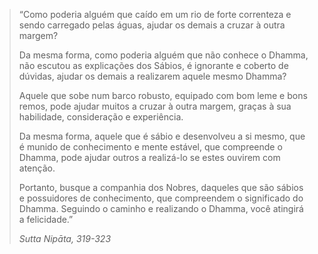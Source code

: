 > “Como poderia alguém que caído em um rio de forte
> correnteza e sendo carregado pelas águas, ajudar os demais a cruzar à
> outra margem?
>
> Da mesma forma, como poderia alguém que não conhece o Dhamma, não
> escutou as explicações dos Sábios, é ignorante e coberto de dúvidas,
> ajudar os demais a realizarem aquele mesmo Dhamma?
>
> Aquele que sobe num barco robusto, equipado com bom leme e bons remos,
> pode ajudar muitos a cruzar à outra margem, graças à sua habilidade,
> consideração e experiência.
>
> Da mesma forma, aquele que é sábio e desenvolveu a si mesmo, que é
> munido de conhecimento e mente estável, que compreende o Dhamma, pode
> ajudar outros a realizá-lo se estes ouvirem com atenção.
>
> Portanto, busque a companhia dos Nobres, daqueles que são sábios e
> possuidores de conhecimento, que compreendem o significado do Dhamma.
> Seguindo o caminho e realizando o Dhamma, você atingirá a felicidade.”
>
> *Sutta Nipāta, 319-323*
